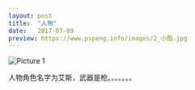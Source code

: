 ```yaml
---
layout: post
title:  "人物"
date:   2017-07-09
preview: https://www.pspeng.info/images/2_小图.jpg
---
```


![Picture 1](https://www.pspeng.info/images/2_大图.jpg)

人物角色名字为艾斯，武器是枪。。。。。。。